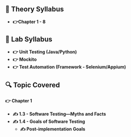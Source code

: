 
## 🍂 Theory Syllabus

- **👉Chapter 1 - 8**

## 🎅 Lab Syllabus

- **👉 Unit Testing (Java/Python)**
- **👉 Mockito**
- **👉 Test Automation (Framework - Selenium/Appium)**


## 🔍 Topic Covered

#### 👉 Chapter 1
- **✍️ 1.3 - Software Testing—Myths and Facts**
- **✍️ 1.4 - Goals of Software Testing**
    - **✍️ Post-implementation Goals**